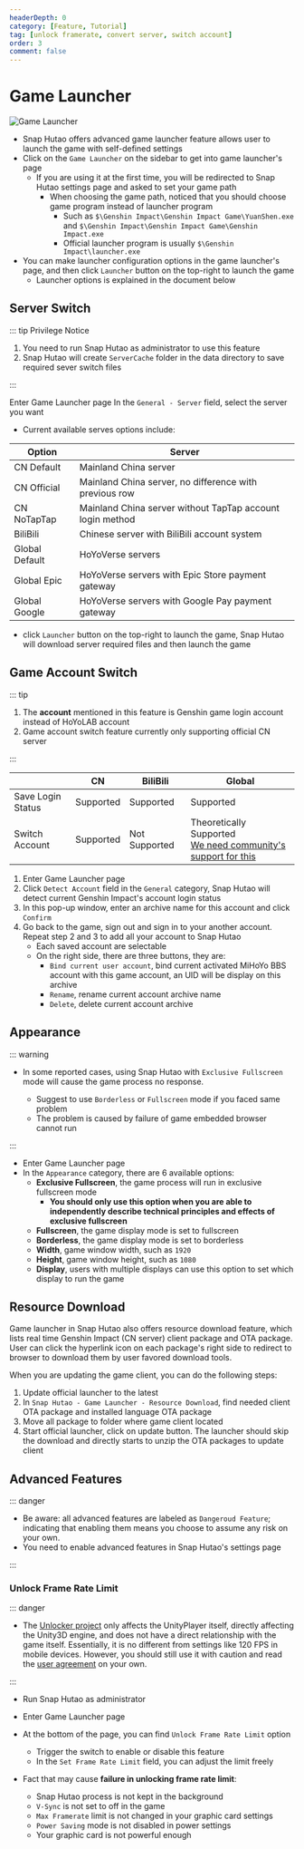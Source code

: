 ```yaml
---
headerDepth: 0
category: [Feature, Tutorial]
tag: [unlock framerate, convert server, switch account]
order: 3
comment: false
---
```


# Game Launcher

![Game Launcher](https://img.alicdn.com/imgextra/i4/1797064093/O1CN01a8DIs91g6dyJFyg2X_!!1797064093.png_.webp)

- Snap Hutao offers advanced game launcher feature allows user to launch the game with self-defined settings
- Click on the `Game Launcher` on the sidebar to get into game launcher's page
  - If you are using it at the first time, you will be redirected to Snap Hutao settings page and asked to set your game path
    - When choosing the game path, noticed that you should choose game program instead of launcher program
      - Such as `$\Genshin Impact\Genshin Impact Game\YuanShen.exe` and `$\Genshin Impact\Genshin Impact Game\Genshin Impact.exe`
      - Official launcher program is usually `$\Genshin Impact\launcher.exe`
- You can make launcher configuration options in the game launcher's page, and then click `Launcher` button on the top-right to launch the game
  - Launcher options is explained in the document below

## Server Switch

::: tip Privilege Notice

1. You need to run Snap Hutao as administrator to use this feature
2. Snap Hutao will create `ServerCache` folder in the data directory to save required sever switch files

:::

Enter Game Launcher page
In the `General - Server` field, select the server you want

- Current available serves options include:

| Option         | Server                                                    |
| -------------- | --------------------------------------------------------- |
| CN Default     | Mainland China server                                     |
| CN Official    | Mainland China server, no difference with previous row    |
| CN NoTapTap    | Mainland China server without TapTap account login method |
| BiliBili       | Chinese server with BiliBili account system               |
| Global Default | HoYoVerse servers                                         |
| Global Epic    | HoYoVerse servers with Epic Store payment gateway         |
| Global Google  | HoYoVerse servers with Google Pay payment gateway         |

- click `Launcher` button on the top-right to launch the game, Snap Hutao will download server required files and then launch the game

## Game Account Switch

::: tip

1. The **account** mentioned in this feature is Genshin game login account instead of HoYoLAB account
2. Game account switch feature currently only supporting official CN server

:::

|                   | CN        | BiliBili      | Global                                                                                                                   |
| ----------------- | --------- | ------------- | ------------------------------------------------------------------------------------------------------------------------ |
| Save Login Status | Supported | Supported     | Supported                                                                                                                |
| Switch Account    | Supported | Not Supported | Theoretically Supported <br/>[We need community's support for this](https://github.com/DGP-Studio/Snap.Hutao/issues/638) |

1. Enter Game Launcher page
2. Click `Detect Account` field in the `General` category, Snap Hutao will detect current Genshin Impact's account login status
3. In this pop-up window, enter an archive name for this account and click `Confirm`
4. Go back to the game, sign out and sign in to your another account. Repeat step 2 and 3 to add all your account to Snap Hutao
   - Each saved account are selectable
   - On the right side, there are three buttons, they are:
     - `Bind current user account`, bind current activated MiHoYo BBS account with this game account, an UID will be display on this archive
     - `Rename`, rename current account archive name
     - `Delete`, delete current account archive

## Appearance

::: warning

- In some reported cases, using Snap Hutao with `Exclusive Fullscreen` mode will cause the game process no response.

  - Suggest to use `Borderless` or `Fullscreen` mode if you faced same problem
  - The problem is caused by failure of game embedded browser cannot run

:::

- Enter Game Launcher page
- In the `Appearance` category, there are 6 available options:
  - **Exclusive Fullscreen**, the game process will run in exclusive fullscreen mode
    - **You should only use this option when you are able to independently describe technical principles and effects of exclusive fullscreen**
  - **Fullscreen**, the game display mode is set to fullscreen
  - **Borderless**, the game display mode is set to borderless
  - **Width**, game window width, such as `1920`
  - **Height**, game window height, such as `1080`
  - **Display**, users with multiple displays can use this option to set which display to run the game

## Resource Download

Game launcher in Snap Hutao also offers resource download feature, which lists real time Genshin Impact (CN server)
client package and OTA package. User can click the hyperlink icon on each package's right side to redirect to browser to
download them by user favored download tools.

When you are updating the game client, you can do the following steps:

1. Update official launcher to the latest
2. In `Snap Hutao - Game Launcher - Resource Download`, find needed client OTA package and installed language OTA package
3. Move all package to folder where game client located
4. Start official launcher, click on update button. The launcher should skip the download and directly starts to unzip the OTA packages to update client

## Advanced Features

::: danger

- Be aware: all advanced features are labeled as `Dangeroud Feature`; indicating that enabling them means you choose
  to assume any risk on your own.
- You need to enable advanced features in Snap Hutao's settings page

:::

### Unlock Frame Rate Limit

::: danger

- The [Unlocker project](https://github.com/DGP-Studio/Unlocker) only affects the UnityPlayer itself, directly affecting
  the Unity3D engine, and does not have a direct relationship with the game itself. Essentially, it is no different from
  settings like 120 FPS in mobile devices. However, you should still use it with caution and read the [user agreement](../statements/tos.md)
  on your own.

:::

- Run Snap Hutao as administrator
- Enter Game Launcher page
- At the bottom of the page, you can find `Unlock Frame Rate Limit` option

  - Trigger the switch to enable or disable this feature
  - In the `Set Frame Rate Limit` field, you can adjust the limit freely

- Fact that may cause **failure in unlocking frame rate limit**:
  - Snap Hutao process is not kept in the background
  - `V-Sync` is not set to off in the game
  - `Max Framerate` limit is not changed in your graphic card settings
  - `Power Saving` mode is not disabled in power settings
  - Your graphic card is not powerful enough
